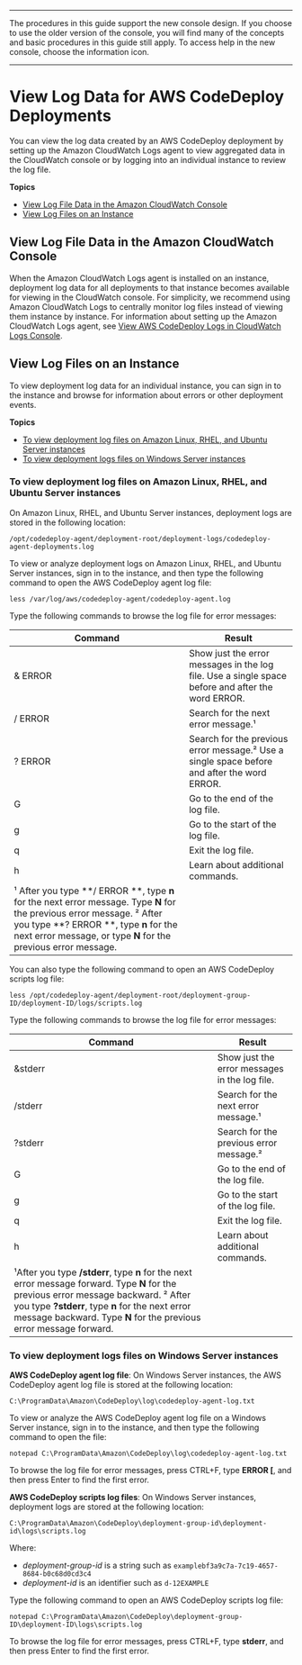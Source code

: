 --------

 The procedures in this guide support the new console design\. If you choose to use the older version of the console, you will find many of the concepts and basic procedures in this guide still apply\. To access help in the new console, choose the information icon\. 

--------

# View Log Data for AWS CodeDeploy Deployments<a name="deployments-view-logs"></a>

You can view the log data created by an AWS CodeDeploy deployment by setting up the Amazon CloudWatch Logs agent to view aggregated data in the CloudWatch console or by logging into an individual instance to review the log file\.

**Topics**
+ [View Log File Data in the Amazon CloudWatch Console](#deployments-view-logs-cloudwatch)
+ [View Log Files on an Instance](#deployments-view-logs-instance)

## View Log File Data in the Amazon CloudWatch Console<a name="deployments-view-logs-cloudwatch"></a>

When the Amazon CloudWatch Logs agent is installed on an instance, deployment log data for all deployments to that instance becomes available for viewing in the CloudWatch console\. For simplicity, we recommend using Amazon CloudWatch Logs to centrally monitor log files instead of viewing them instance by instance\. For information about setting up the Amazon CloudWatch Logs agent, see [View AWS CodeDeploy Logs in CloudWatch Logs Console](http://aws.amazon.com/blogs/devops/view-aws-codedeploy-logs-in-amazon-cloudwatch-console/)\.

## View Log Files on an Instance<a name="deployments-view-logs-instance"></a>

To view deployment log data for an individual instance, you can sign in to the instance and browse for information about errors or other deployment events\.

**Topics**
+ [To view deployment log files on Amazon Linux, RHEL, and Ubuntu Server instances](#deployments-view-logs-instance-unix)
+ [To view deployment logs files on Windows Server instances](#deployments-view-logs-instance-windows)

### To view deployment log files on Amazon Linux, RHEL, and Ubuntu Server instances<a name="deployments-view-logs-instance-unix"></a>

On Amazon Linux, RHEL, and Ubuntu Server instances, deployment logs are stored in the following location:

 `/opt/codedeploy-agent/deployment-root/deployment-logs/codedeploy-agent-deployments.log`

To view or analyze deployment logs on Amazon Linux, RHEL, and Ubuntu Server instances, sign in to the instance, and then type the following command to open the AWS CodeDeploy agent log file:

```
less /var/log/aws/codedeploy-agent/codedeploy-agent.log
```

Type the following commands to browse the log file for error messages:


| Command | Result | 
| --- | --- | 
| & ERROR  | Show just the error messages in the log file\. Use a single space before and after the word ERROR\. | 
| / ERROR  | Search for the next error message\.¹  | 
| ? ERROR  | Search for the previous error message\.² Use a single space before and after the word ERROR\. | 
| G | Go to the end of the log file\. | 
| g | Go to the start of the log file\. | 
| q | Exit the log file\. | 
| h | Learn about additional commands\. | 
|  ¹ After you type **/ ERROR **, type **n** for the next error message\. Type **N** for the previous error message\.  ² After you type **? ERROR **, type **n** for the next error message, or type **N** for the previous error message\.  | 

You can also type the following command to open an AWS CodeDeploy scripts log file:

```
less /opt/codedeploy-agent/deployment-root/deployment-group-ID/deployment-ID/logs/scripts.log
```

Type the following commands to browse the log file for error messages:


| Command | Result | 
| --- | --- | 
| &stderr | Show just the error messages in the log file\.  | 
| /stderr | Search for the next error message\.¹ | 
| ?stderr | Search for the previous error message\.² | 
| G | Go to the end of the log file\. | 
| g | Go to the start of the log file\. | 
| q | Exit the log file\. | 
| h | Learn about additional commands\. | 
|  ¹After you type **/stderr**, type **n** for the next error message forward\. Type **N** for the previous error message backward\. ² After you type **?stderr**, type **n** for the next error message backward\. Type **N** for the previous error message forward\.  | 

### To view deployment logs files on Windows Server instances<a name="deployments-view-logs-instance-windows"></a>

**AWS CodeDeploy agent log file**: On Windows Server instances, the AWS CodeDeploy agent log file is stored at the following location:

`C:\ProgramData\Amazon\CodeDeploy\log\codedeploy-agent-log.txt`

To view or analyze the AWS CodeDeploy agent log file on a Windows Server instance, sign in to the instance, and then type the following command to open the file:

```
notepad C:\ProgramData\Amazon\CodeDeploy\log\codedeploy-agent-log.txt
```

To browse the log file for error messages, press CTRL\+F, type **ERROR \[**, and then press Enter to find the first error\. 

**AWS CodeDeploy scripts log files**: On Windows Server instances, deployment logs are stored at the following location:

`C:\ProgramData\Amazon\CodeDeploy\deployment-group-id\deployment-id\logs\scripts.log`

Where:
+ *deployment\-group\-id* is a string such as `examplebf3a9c7a-7c19-4657-8684-b0c68d0cd3c4`
+ *deployment\-id* is an identifier such as `d-12EXAMPLE`

Type the following command to open an AWS CodeDeploy scripts log file:

```
notepad C:\ProgramData\Amazon\CodeDeploy\deployment-group-ID\deployment-ID\logs\scripts.log
```

To browse the log file for error messages, press CTRL\+F, type **stderr**, and then press Enter to find the first error\. 